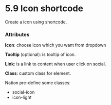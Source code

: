 # 5.9 Icon shortcode

Create a icon using shortcode.

### Attributes 

**Icon**: choose icon which you want from dropdown

**Tooltip** \(optional\): is tooltip of icon.

**Link**: is a link to content when user click on social.

**Class**: custom class for element. 

Nation pre-define some classes:

* social-icon 
* icon-light



